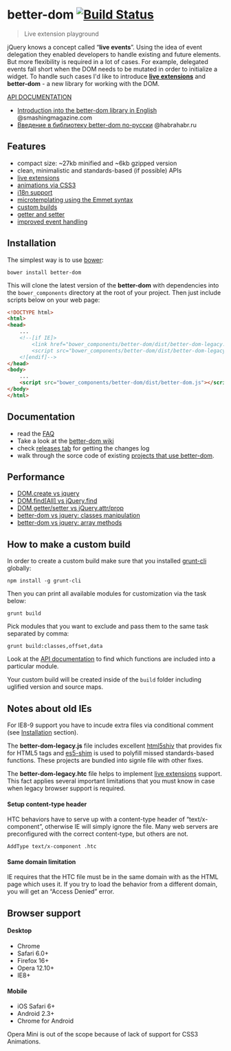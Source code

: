 # better-dom [![Build Status](https://api.travis-ci.org/chemerisuk/better-dom.png?branch=master)](http://travis-ci.org/chemerisuk/better-dom)
> Live extension playground

jQuery knows a concept called “**live events**”. Using the idea of event delegation they enabled developers to handle existing and future elements. 
But more flexibility is required in a lot of cases. For example, delegated events fall short when the DOM needs to be mutated in order to initialize a widget. To handle such cases I'd like to introduce **[live extensions](https://github.com/chemerisuk/better-dom/wiki/Live-extensions)** and **better-dom** - a new library for working with the DOM.

[API DOCUMENTATION](http://chemerisuk.github.io/better-dom/)

* [Introduction into the better-dom library in English](http://coding.smashingmagazine.com/2014/01/13/better-javascript-library-for-the-dom/) @smashingmagazine.com
* [Введение в библиотеку better-dom по-русски](http://habrahabr.ru/post/209140/) @habrahabr.ru

## Features
* compact size: ~27kb minified and ~6kb gzipped version
* clean, minimalistic and standards-based (if possible) APIs
* [live extensions](https://github.com/chemerisuk/better-dom/wiki/Live-extensions)
* [animations via CSS3](http://jsfiddle.net/C3WeM/5/)
* [i18n support](https://github.com/chemerisuk/better-dom/wiki/Localization)
* [microtemplating using the Emmet syntax](https://github.com/chemerisuk/better-dom/wiki/Microtemplating)
* [custom builds](#how-to-make-a-custom-build)
* [getter and setter](https://github.com/chemerisuk/better-dom/wiki/Getter-and-setter)
* [improved event handling](https://github.com/chemerisuk/better-dom/wiki/Event-handling)

## Installation
The simplest way is to use [bower](http://bower.io/):

    bower install better-dom

This will clone the latest version of the __better-dom__ with dependencies into the `bower_components` directory at the root of your project. Then just include scripts below on your web page:

```html
<!DOCTYPE html>
<html>
<head>
    ...
    <!--[if IE]>
        <link href="bower_components/better-dom/dist/better-dom-legacy.htc" rel="htc"/>
        <script src="bower_components/better-dom/dist/better-dom-legacy.js"></script>
    <![endif]-->
</head>
<body>
    ...
    <script src="bower_components/better-dom/dist/better-dom.js"></script>
</body>
</html>
```

## Documentation
* read the [FAQ](https://github.com/chemerisuk/better-dom/wiki/FAQ)
* Take a look at the [better-dom wiki](https://github.com/chemerisuk/better-dom/wiki)
* check [releases tab](https://github.com/chemerisuk/better-dom/releases) for getting the changes log
* walk through the sorce code of existing [projects that use better-dom](https://github.com/chemerisuk/better-dom/wiki/Projects-that-use-better-dom).

## Performance
* [DOM.create vs jquery](http://jsperf.com/dom-create-vs-jquery/26)
* [DOM.find[All] vs jQuery.find](http://jsperf.com/dom-find-all-vs-jquery-find/10)
* [DOM getter/setter vs jQuery.attr/prop](http://jsperf.com/dom-getter-setter-vs-jquery-attr-prop/5)
* [better-dom vs jquery: classes manipulation](http://jsperf.com/better-dom-vs-jquery-classes-manipulation/6)
* [better-dom vs jquery: array methods](http://jsperf.com/better-dom-vs-jquery-array-methods/4)

## How to make a custom build
In order to create a custom build make sure that you installed [grunt-cli](https://github.com/gruntjs/grunt-cli) globally:

    npm install -g grunt-cli

Then you can print all available modules for customization via the task below:

    grunt build

Pick modules that you want to exclude and pass them to the same task separated by comma:

    grunt build:classes,offset,data

Look at the [API documentation](http://chemerisuk.github.io/better-dom/) to find which functions are included into a particular module.

Your custom build will be created inside of the `build` folder including uglified version and source maps.

## Notes about old IEs
For IE8-9 support you have to incude extra files via conditional comment (see [Installation](#installation) section).

The **better-dom-legacy.js** file includes excellent [html5shiv](https://github.com/aFarkas/html5shiv) that provides fix for HTML5 tags and [es5-shim](https://github.com/kriskowal/es5-shim) is used to polyfill missed standards-based functions. These projects are bundled into signle file with other fixes.

The **better-dom-legacy.htc** file helps to implement [live extensions](https://github.com/chemerisuk/better-dom/wiki/Live-extensions) support. This fact applies several important limitations that you must know in case when legacy browser support is required.

#### Setup content-type header
HTC behaviors have to serve up with a content-type header of “text/x-component”, otherwise IE will simply ignore the file. Many web servers are preconfigured with the correct content-type, but others are not.

    AddType text/x-component .htc

#### Same domain limitation
IE requires that the HTC file must be in the same domain with as the HTML page which uses it. If you try to load the behavior from a different domain, you will get an “Access Denied” error.

## Browser support
#### Desktop
* Chrome
* Safari 6.0+
* Firefox 16+
* Opera 12.10+
* IE8+

#### Mobile
* iOS Safari 6+
* Android 2.3+
* Chrome for Android

Opera Mini is out of the scope because of lack of support for CSS3 Animations.
